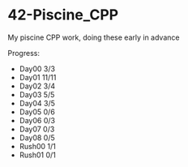 # 42-Piscine_CPP
My piscine CPP work, doing these early in advance

Progress:
- Day00 3/3
- Day01 11/11
- Day02 3/4
- Day03 5/5
- Day04 3/5
- Day05 0/6
- Day06 0/3
- Day07 0/3
- Day08 0/5
- Rush00 1/1
- Rush01 0/1
